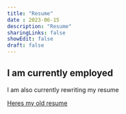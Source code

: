 ```yaml
---
title: "Resume"
date : 2023-06-15
description: "Resume"
sharingLinks: false
showEdit: false
draft: false
---
```


## I am currently employed
I am also currently rewriting my resume

[Heres my old resume](/files/cv.pdf)